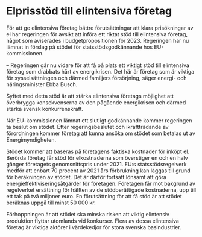 # Elprisstöd till elintensiva företag

För att ge elintensiva företag bättre förutsättningar att klara prisökningar av el har regeringen för avsikt att införa ett riktat stöd till elintensiva företag, något som aviserades i budgetpropositionen för 2023. Regeringen har nu lämnat in förslag på stödet för statsstödsgodkännande hos EU-kommissionen.

– Regeringen går nu vidare för att få på plats ett viktigt stöd till elintensiva företag som drabbats hårt av energikrisen. Det här är företag som är viktiga för sysselsättningen och därmed familjers försörjning, säger energi- och näringsminister Ebba Busch.

Syftet med detta stöd är att stärka elintensiva företags möjlighet att överbrygga konsekvenserna av den pågående energikrisen och därmed stärka svensk konkurrenskraft.

När EU-kommissionen lämnat ett slutligt godkännande kommer regeringen ta beslut om stödet. Efter regeringsbeslutet och ikraftträdande av förordningen kommer företag att kunna ansöka om stödet som betalas ut av Energimyndigheten.

Stödet kommer att baseras på företagens faktiska kostnader för inköpt el. Berörda företag får stöd för elkostnaderna som överstiger en och en halv gånger företagets genomsnittspris under 2021. EU:s statsstödsregelverk medför att enbart 70 procent av 2021 års förbrukning kan läggas till grund för beräkningen av stödet. Det är därför fortsatt lönsamt att göra energieffektiviseringsåtgärder för företagen. Företagen får mot bakgrund av regelverket ersättning för hälften av de stödberättigade kostnaderna, upp till ett tak på två miljoner euro. En förutsättning för att få stöd är att stödet beräknas uppgå till minst 50 000 kr.

Förhoppningen är att stödet ska minska risken att viktig elintensiv produktion flyttar utomlands vid konkurser. Flera av dessa elintensiva företag är viktiga aktörer i värdekedjor för stora svenska basindustrier.
